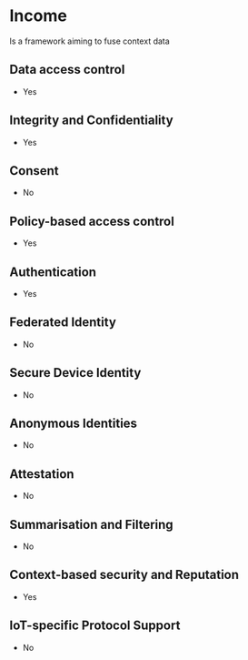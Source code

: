 # Income
Is a framework aiming to fuse context data

## Data access control
- Yes

## Integrity and Confidentiality
- Yes

## Consent
- No

## Policy-based access control
- Yes

## Authentication
- Yes

## Federated Identity
- No

## Secure Device Identity
- No

## Anonymous Identities
- No

## Attestation
- No

## Summarisation and Filtering
- No

## Context-based security and Reputation
- Yes

## IoT-specific Protocol Support
- No

